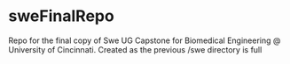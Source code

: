 # sweFinalRepo
Repo for the final copy of Swe UG Capstone for Biomedical Engineering @ University of Cincinnati. Created as the previous /swe directory is full
